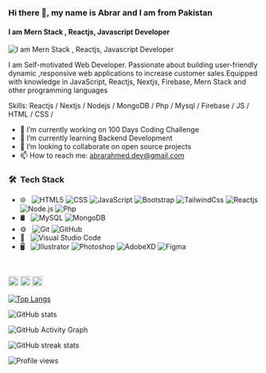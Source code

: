 ### Hi there 👋, my name is Abrar and I am from Pakistan 
#### I am Mern Stack , Reactjs, Javascript Developer
![I am Mern Stack , Reactjs, Javascript Developer](https://i.postimg.cc/rp5w7ZCn/Blue-and-White-Architect-Linked-In-Banner-1.png)

I am Self-motivated Web Developer. Passionate about building user-friendly dynamic ,responsive web applications to increase customer sales.Equipped with knowledge in JavaScript, Reactjs, Nextjs, Firebase, Mern Stack and other programming languages

Skills:  Reactjs / Nextjs / Nodejs / MongoDB / Php / Mysql / Firebase / JS / HTML / CSS /

- 🔭 I’m currently working on 100 Days Coding Challenge 
- 🌱 I’m currently learning Backend Development 
- 👯 I’m looking to collaborate on open source projects 
- 📫 How to reach me: abrarahmed.dev@gmail.com 

<h3> 🛠 &nbsp;Tech Stack</h3>

- 🌐 &nbsp;
  ![HTML5](https://img.shields.io/badge/-HTML5-333333?style=flat&logo=HTML5)
  ![CSS](https://img.shields.io/badge/-CSS-333333?style=flat&logo=CSS3&logoColor=1572B6)
  ![JavaScript](https://img.shields.io/badge/-JavaScript-333333?style=flat&logo=javascript)
  ![Bootstrap](https://img.shields.io/badge/-Bootstrap-333333?style=flat&logo=bootstrap&logoColor=563D7C)
  ![TailwindCss](https://img.shields.io/badge/-tailwindCss-333333?style=flat&logo=tailwindcss)
  ![Reactjs](https://img.shields.io/badge/-React.Js-333333?style=flat&logo=react)
  ![Node.js](https://img.shields.io/badge/-Node.js-333333?style=flat&logo=node.js)
  ![Php](https://img.shields.io/badge/-Php-333333?style=flat&logo=php)
- 🛢 &nbsp;
  ![MySQL](https://img.shields.io/badge/-MySQL-333333?style=flat&logo=mysql)
  ![MongoDB](https://img.shields.io/badge/-MongoDB-333333?style=flat&logo=mongodb)
- ⚙️ &nbsp;
  ![Git](https://img.shields.io/badge/-Git-333333?style=flat&logo=git)
  ![GitHub](https://img.shields.io/badge/-GitHub-333333?style=flat&logo=github)
- 🔧 &nbsp;
  ![Visual Studio Code](https://img.shields.io/badge/-Visual%20Studio%20Code-333333?style=flat&logo=visual-studio-code&logoColor=007ACC)
- 🖥 &nbsp;
  ![Illustrator](https://img.shields.io/badge/-Illustrator-333333?style=flat&logo=adobe-illustrator)
  ![Photoshop](https://img.shields.io/badge/-Photoshop-333333?style=flat&logo=adobe-photoshop)
  ![AdobeXD](https://img.shields.io/badge/-XD-333333?style=flat&logo=adobexd)
  ![Figma](https://img.shields.io/badge/-figma-333333?style=flat&logo=figma)
<br/>


[<img src='https://cdn.jsdelivr.net/npm/simple-icons@3.0.1/icons/github.svg' alt='github' height='20'>](https://github.com/abrar-11)  [<img src='https://cdn.jsdelivr.net/npm/simple-icons@3.0.1/icons/linkedin.svg' alt='linkedin' height='20'>](https://www.linkedin.com/in/www.linkedin.com/in/abrar-ahmed-dev/)  [<img src='https://cdn.jsdelivr.net/npm/simple-icons@3.0.1/icons/gmail.svg' alt='gmail' height='20'>](abrarahmed.dev@gmail.com)  

[![Top Langs](https://github-readme-stats.vercel.app/api/top-langs/?username=abrar-11&layout=compact&text_color=daf7dc&bg_color=151515)](https://github.com/abrar-11/github-readme-stats)


![GitHub stats](https://github-readme-stats.vercel.app/api?username=abrar-11&show_icons=true)  

![GitHub Activity Graph](https://activity-graph.herokuapp.com/graph?username=abrar-11)  

![GitHub streak stats](https://github-readme-streak-stats.herokuapp.com/?user=abrar-11)  

![Profile views](https://gpvc.arturio.dev/abrar-11)  
